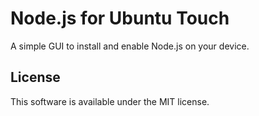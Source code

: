 # Node.js for Ubuntu Touch

A simple GUI to install and enable Node.js on your device.

## License

This software is available under the MIT license.
